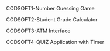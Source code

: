 CODSOFT1-Number Guessing Game



CODSOFT2-Student Grade Calculator



CODSOFT3-ATM Interface



CODSOFT4-QUIZ Application with Timer
